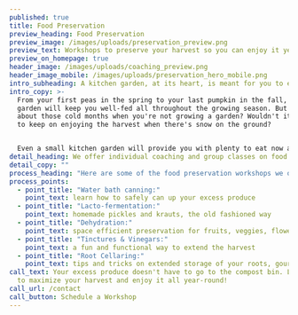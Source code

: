 ```yaml
---
published: true
title: Food Preservation
preview_heading: Food Preservation
preview_image: /images/uploads/preservation_preview.png
preview_text: Workshops to preserve your harvest so you can enjoy it year-round.
preview_on_homepage: true
header_image: /images/uploads/coaching_preview.png
header_image_mobile: /images/uploads/preservation_hero_mobile.png
intro_subheading: A kitchen garden, at its heart, is meant for you to eat from.
intro_copy: >-
  From your first peas in the spring to your last pumpkin in the fall, your
  garden will keep you well-fed all throughout the growing season. But what
  about those cold months when you're not growing a garden? Wouldn't it be nice
  to keep on enjoying the harvest when there's snow on the ground?


  Even a small kitchen garden will provide you with plenty to eat now and plenty to preserve and enjoy later. Denver Kitchen Gardens offers food preservation workshops so our clients can fully benefit from the hard work they have put into their gardens.
detail_heading: We offer individual coaching and group classes on food preservation techniques
detail_copy: ""
process_heading: "Here are some of the food preservation workshops we offer:"
process_points:
  - point_title: "Water bath canning:"
    point_text: learn how to safely can up your excess produce
  - point_title: "Lacto-fermentation:"
    point_text: homemade pickles and krauts, the old fashioned way
  - point_title: "Dehydration:"
    point_text: space efficient preservation for fruits, veggies, flowers & herbs
  - point_title: "Tinctures & Vinegars:"
    point_text: a fun and functional way to extend the harvest
  - point_title: "Root Cellaring:"
    point_text: tips and tricks on extended storage of your roots, gourds & onions
call_text: Your excess produce doesn't have to go to the compost bin. Learn how
  to maximize your harvest and enjoy it all year-round!
call_url: /contact
call_button: Schedule a Workshop
---
```

